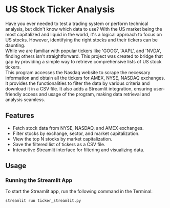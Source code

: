 # US Stock Ticker Analysis

Have you ever needed to test a trading system or perform technical analysis, but didn't know which data to use? With the US market being the most capitalized and liquid in the world, it's a logical approach to focus on US stocks. However, identifying the right stocks and their tickers can be daunting. \
While we are familiar with popular tickers like 'GOOG', 'AAPL', and 'NVDA', finding others isn't straightforward. This project was created to bridge that gap by providing a simple way to retrieve comprehensive lists of US stock tickers. \
This program accesses the Nasdaq website to scrape the necessary information and obtain all the tickers for AMEX, NYSE, NASDAQ exchanges. \
It provides the functionalities to filter the data by various criteria and download it in a CSV file. It also adds a Streamlit integration, ensuring user-friendly access and usage of the program, making data retrieval and analysis seamless.


## Features
- Fetch stock data from NYSE, NASDAQ, and AMEX exchanges.
- Filter stocks by exchange, sector, and market capitalization.
- View the top N stocks by market capitalization.
- Save the filtered list of tickers as a CSV file.
- Interactive Streamlit interface for filtering and visualizing data.

## Usage

### Running the Streamlit App
To start the Streamlit app, run the following command in the Terminal:
```sh
streamlit run ticker_streamlit.py


